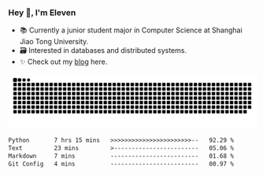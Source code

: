 ### Hey 👋, I'm Eleven

- 📚 Currently a junior student major in Computer Science at Shanghai Jiao Tong University.
- 🗃️ Interested in databases and distributed systems.
- ✨ Check out my [blog](https://blog.eleven.wiki) here.

![github contribution grid snake animation](https://raw.githubusercontent.com/El-even-11/El-even-11/output/github-contribution-grid-snake.svg)

<!--START_SECTION:waka-->

```text
Python       7 hrs 15 mins   >>>>>>>>>>>>>>>>>>>>>>>--   92.29 %
Text         23 mins         >------------------------   05.06 %
Markdown     7 mins          -------------------------   01.68 %
Git Config   4 mins          -------------------------   00.97 %
```

<!--END_SECTION:waka-->
